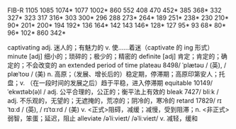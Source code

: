 FIB-R
1105
1085
1074*
1077
1002*
860
552
408
470
452*
385
368*
332
327*
323
317
316*
303
300*
296
288
273*
264*
189
251*
238*
230
210*
90*
201*
200*
194
192*
136
164*
142
143
146*
128*
127
95*
93
68*
80*
96*
102*
860
342\*

captivating adj. 迷人的；有魅力的 v. 使……着迷（captivate 的 ing 形式）
minute [adj] 细小的；琐碎的；极少的；精密的
definite [adj] 肯定；肯定的；确定的；不会改变的
an extended period of time
plateau 8498/ ˈplætəʊ / (英), / plæˈtoʊ / (美) n. 高原；（发展、增长后的）稳定期，停滞期；高原印第安人；托盘；v. （在一段时间的发展之后）趋于平稳，进入停滞期 equitable 10149/ ˈekwɪtəb(ə)l / adj. 公平合理的，公正的；衡平法上有效的
bleak 7427/ bliːk / adj. 不乐观的，无望的；无遮掩的，荒凉的；阴冷的，寒冷的
retard 17829/ rɪˈtɑːd / (英), / rɪˈtɑːrd / (美) v. <正式>阻碍，减缓；减慢，受到阻滞；n. <非正式>弱智，笨蛋；延迟，阻止
alleviate /əˈliːvieɪt/ /əˈliːvieɪt/ v. 减轻，缓和
